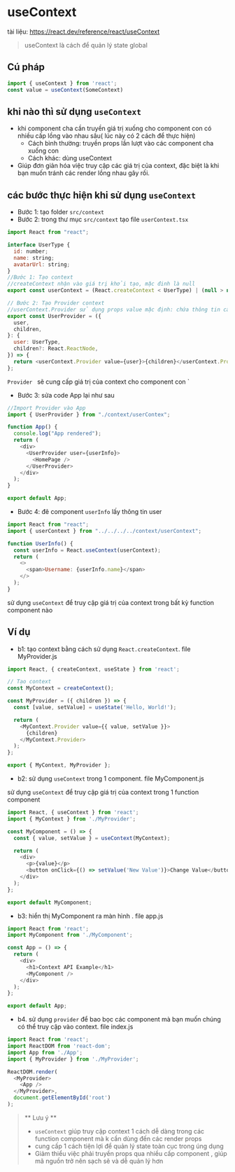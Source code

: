 # useContext

tài liệu: <https://react.dev/reference/react/useContext>

> useContext là cách để quản lý state global

## Cú pháp

```js
import { useContext } from 'react';
const value = useContext(SomeContext)
```

## khi nào thì sử dụng `useContext`

- khi component cha cần truyền giá trị xuống cho component con có nhiều cấp lồng vào nhau sâu( lúc này có 2 cách để thực hiện)
    - Cách bình thường: truyền props lần lượt vào các component cha xuống con
    - Cách khác: dùng useContext
- Giúp đơn giản hóa việc truy cập các giá trị của context, đặc biệt là khi bạn muốn tránh các render lồng nhau gây rối.

## các bước thực hiện khi sử dụng `useContext`

- Bước 1: tạo folder `src/context`
- Bước 2: trong thư mục `src/context` tạo file `userContext.tsx`
```js
import React from "react";

interface UserType {
  id: number;
  name: string;
  avatarUrl: string;
}
//Bước 1: Tạo context
//createContext nhận vào giá trị khởi tạo, mặc đinh là null
export const userContext = (React.createContext < UserType) | (null > null);

// Bước 2: Tạo Provider context
//userContext.Provider sử dụng props value mặc định: chứa thông tin cần truyền xuống children
export const UserProvider = ({
  user,
  children,
}: {
  user: UserType,
  children?: React.ReactNode,
}) => {
  return <userContext.Provider value={user}>{children}</userContext.Provider>;
};
```
`Provider ` sẽ cung cấp giá trị của context cho component con
`
- Bước 3: sửa code App lại như sau
```js
//Import Provider vào App
import { UserProvider } from "./context/userContex";

function App() {
  console.log("App rendered");
  return (
    <div>
      <UserProvider user={userInfo}>
        <HomePage />
      </UserProvider>
    </div>
  );
}

export default App;
```

- Bước 4: đê component `userInfo` lấy thông tin user

```js
import React from "react";
import { userContext } from "../../../../context/userContext";

function UserInfo() {
  const userInfo = React.useContext(userContext);
  return (
    <>
      <span>Username: {userInfo.name}</span>
    </>
  );
}
```

sử dụng `useContext` để truy cập giá trị của context trong bất kỳ function component nào

## Ví dụ

- b1: tạo context bằng cách sử dụng `React.createContext`. file MyProvider.js

```js
import React, { createContext, useState } from 'react';

// Tạo context
const MyContext = createContext();

const MyProvider = ({ children }) => {
  const [value, setValue] = useState('Hello, World!');

  return (
    <MyContext.Provider value={{ value, setValue }}>
      {children}
    </MyContext.Provider>
  );
};

export { MyContext, MyProvider };
```

- b2: sử dụng `useContext` trong 1 component. file MyComponent.js

sử dụng `useContext` để truy cập giá trị của context trong 1 function component

```js
import React, { useContext } from 'react';
import { MyContext } from './MyProvider';

const MyComponent = () => {
  const { value, setValue } = useContext(MyContext);

  return (
    <div>
      <p>{value}</p>
      <button onClick={() => setValue('New Value')}>Change Value</button>
    </div>
  );
};

export default MyComponent;
```
- b3: hiển thị MyComponent ra màn hình . file app.js

```js
import React from 'react';
import MyComponent from './MyComponent';

const App = () => {
  return (
    <div>
      <h1>Context API Example</h1>
      <MyComponent />
    </div>
  );
};

export default App;
```

- b4. sử dụng  `provider` để bao bọc các component mà bạn muốn chúng có thể truy cập vào context. file index.js

```js
import React from 'react';
import ReactDOM from 'react-dom';
import App from './App';
import { MyProvider } from './MyProvider';

ReactDOM.render(
  <MyProvider>
    <App />
  </MyProvider>,
  document.getElementById('root')
);
```

>** Lưu ý **
>
>- `useContext` giúp truy cập context 1 cách dễ dàng trong các function component mà k cần dùng đến các render props
>- cung cấp 1 cách tiện lợi để quản lý state toàn cục trong úng dụng 
>- Giảm thiểu việc phải truyền props qua nhiều cấp component , giúp mã nguồn trở nên sạch sẽ và dễ quản lý hơn